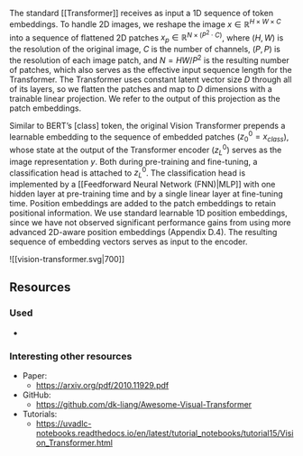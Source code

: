 The standard [[Transformer]] receives as input a 1D sequence of token embeddings. To handle 2D images, we reshape the image $x \in \mathbb{R}^{H×W ×C}$ into a sequence of flattened 2D patches $x_p \in \mathbb{R}^{N ×(P^2 \cdot C)}$, where $(H, W)$ is the resolution of the original image, $C$ is the number of channels, $(P, P)$ is the resolution of each image patch, and $N = HW/P^2$ is the resulting number of patches, which also serves as the effective input sequence length for the Transformer. The Transformer uses constant latent vector size $D$ through all of its layers, so we flatten the patches and map to $D$ dimensions with a trainable linear projection. We refer to the output of this projection as the patch embeddings.

Similar to BERT’s [class] token, the original Vision Transformer prepends a learnable embedding to the sequence of embedded patches ($z^0_0 = x_{class}$), whose state at the output of the Transformer encoder ($z^0_L$) serves as the image representation $y$. Both during pre-training and fine-tuning, a classification head is attached to $z^0_L$. The classification head is implemented by a [[Feedforward Neural Network (FNN)|MLP]] with one hidden layer at pre-training
time and by a single linear layer at fine-tuning time.
Position embeddings are added to the patch embeddings to retain positional information. We use
standard learnable 1D position embeddings, since we have not observed significant performance
gains from using more advanced 2D-aware position embeddings (Appendix D.4). The resulting
sequence of embedding vectors serves as input to the encoder.

![[vision-transformer.svg|700]]
## Resources

### Used
- 
### Interesting other resources
- Paper:
	- https://arxiv.org/pdf/2010.11929.pdf
- GitHub:
	- https://github.com/dk-liang/Awesome-Visual-Transformer
- Tutorials:
	- https://uvadlc-notebooks.readthedocs.io/en/latest/tutorial_notebooks/tutorial15/Vision_Transformer.html